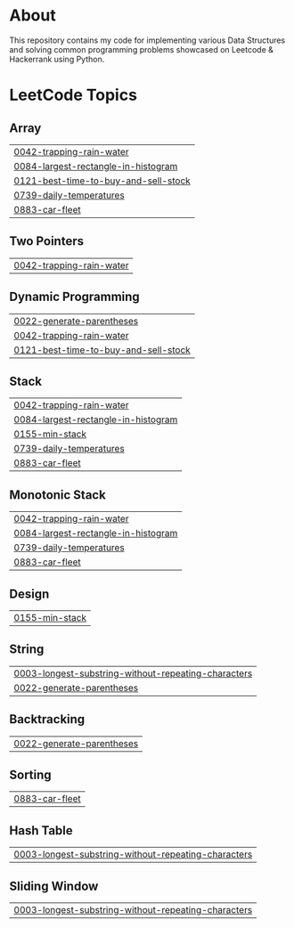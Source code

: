 # About
This repository contains my code for implementing various Data Structures and solving common programming problems showcased on Leetcode & Hackerrank using Python.
<!---LeetCode Topics Start-->
# LeetCode Topics
## Array
|  |
| ------- |
| [0042-trapping-rain-water](https://github.com/skulshreshtha/Data-Structures-and-Algorithms/tree/master/0042-trapping-rain-water) |
| [0084-largest-rectangle-in-histogram](https://github.com/skulshreshtha/Data-Structures-and-Algorithms/tree/master/0084-largest-rectangle-in-histogram) |
| [0121-best-time-to-buy-and-sell-stock](https://github.com/skulshreshtha/Data-Structures-and-Algorithms/tree/master/0121-best-time-to-buy-and-sell-stock) |
| [0739-daily-temperatures](https://github.com/skulshreshtha/Data-Structures-and-Algorithms/tree/master/0739-daily-temperatures) |
| [0883-car-fleet](https://github.com/skulshreshtha/Data-Structures-and-Algorithms/tree/master/0883-car-fleet) |
## Two Pointers
|  |
| ------- |
| [0042-trapping-rain-water](https://github.com/skulshreshtha/Data-Structures-and-Algorithms/tree/master/0042-trapping-rain-water) |
## Dynamic Programming
|  |
| ------- |
| [0022-generate-parentheses](https://github.com/skulshreshtha/Data-Structures-and-Algorithms/tree/master/0022-generate-parentheses) |
| [0042-trapping-rain-water](https://github.com/skulshreshtha/Data-Structures-and-Algorithms/tree/master/0042-trapping-rain-water) |
| [0121-best-time-to-buy-and-sell-stock](https://github.com/skulshreshtha/Data-Structures-and-Algorithms/tree/master/0121-best-time-to-buy-and-sell-stock) |
## Stack
|  |
| ------- |
| [0042-trapping-rain-water](https://github.com/skulshreshtha/Data-Structures-and-Algorithms/tree/master/0042-trapping-rain-water) |
| [0084-largest-rectangle-in-histogram](https://github.com/skulshreshtha/Data-Structures-and-Algorithms/tree/master/0084-largest-rectangle-in-histogram) |
| [0155-min-stack](https://github.com/skulshreshtha/Data-Structures-and-Algorithms/tree/master/0155-min-stack) |
| [0739-daily-temperatures](https://github.com/skulshreshtha/Data-Structures-and-Algorithms/tree/master/0739-daily-temperatures) |
| [0883-car-fleet](https://github.com/skulshreshtha/Data-Structures-and-Algorithms/tree/master/0883-car-fleet) |
## Monotonic Stack
|  |
| ------- |
| [0042-trapping-rain-water](https://github.com/skulshreshtha/Data-Structures-and-Algorithms/tree/master/0042-trapping-rain-water) |
| [0084-largest-rectangle-in-histogram](https://github.com/skulshreshtha/Data-Structures-and-Algorithms/tree/master/0084-largest-rectangle-in-histogram) |
| [0739-daily-temperatures](https://github.com/skulshreshtha/Data-Structures-and-Algorithms/tree/master/0739-daily-temperatures) |
| [0883-car-fleet](https://github.com/skulshreshtha/Data-Structures-and-Algorithms/tree/master/0883-car-fleet) |
## Design
|  |
| ------- |
| [0155-min-stack](https://github.com/skulshreshtha/Data-Structures-and-Algorithms/tree/master/0155-min-stack) |
## String
|  |
| ------- |
| [0003-longest-substring-without-repeating-characters](https://github.com/skulshreshtha/Data-Structures-and-Algorithms/tree/master/0003-longest-substring-without-repeating-characters) |
| [0022-generate-parentheses](https://github.com/skulshreshtha/Data-Structures-and-Algorithms/tree/master/0022-generate-parentheses) |
## Backtracking
|  |
| ------- |
| [0022-generate-parentheses](https://github.com/skulshreshtha/Data-Structures-and-Algorithms/tree/master/0022-generate-parentheses) |
## Sorting
|  |
| ------- |
| [0883-car-fleet](https://github.com/skulshreshtha/Data-Structures-and-Algorithms/tree/master/0883-car-fleet) |
## Hash Table
|  |
| ------- |
| [0003-longest-substring-without-repeating-characters](https://github.com/skulshreshtha/Data-Structures-and-Algorithms/tree/master/0003-longest-substring-without-repeating-characters) |
## Sliding Window
|  |
| ------- |
| [0003-longest-substring-without-repeating-characters](https://github.com/skulshreshtha/Data-Structures-and-Algorithms/tree/master/0003-longest-substring-without-repeating-characters) |
<!---LeetCode Topics End-->